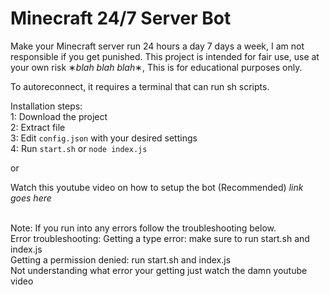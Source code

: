 # Minecraft 24/7 Server Bot
Make your Minecraft server run 24 hours a day 7 days a week, I am not responsible if you get punished. This project is intended for fair use, use at your own risk ∗*blah blah blah*∗, This is for educational purposes only.

To autoreconnect, it requires a terminal that can run sh scripts.


Installation steps:
<br>
1: Download the project
<br>
2: Extract file
<br>
3: Edit `config.json` with your desired settings
<br>
4: Run `start.sh` or `node index.js`

 or 
 
Watch this youtube video on how to setup the bot (Recommended) *link goes here* 


<br>
Note: If you run into any errors follow the troubleshooting below.
<br>
Error troubleshooting:
Getting a type error: make sure to run start.sh and index.js
<br>
Getting a permission denied: run start.sh and index.js
<br>
Not understanding what error your getting just watch the damn youtube video
<br>
